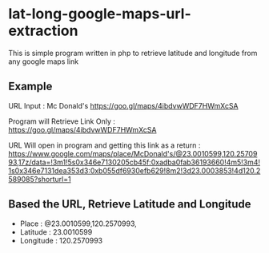 # lat-long-google-maps-url-extraction
This is simple program written in php to retrieve latitude and longitude from any google maps link

## Example
URL Input : Mc Donald's https://goo.gl/maps/4ibdvwWDF7HWmXcSA

Program will Retrieve Link Only : https://goo.gl/maps/4ibdvwWDF7HWmXcSA

URL Will open in program and getting this link as a return : https://www.google.com/maps/place/McDonald's/@23.0010599,120.2570993,17z/data=!3m1!5s0x346e7130205cb45f:0xadba0fab36193660!4m5!3m4!1s0x346e7131dea353d3:0xb055df6930efb629!8m2!3d23.0003853!4d120.2589085?shorturl=1

## Based the URL, Retrieve Latitude and Longitude
- Place : @23.0010599,120.2570993,
- Latitude : 23.0010599
- Longitude : 120.2570993
